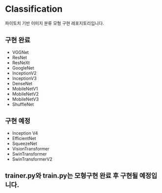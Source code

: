 # Classification
파이토치 기반 이미지 분류 모형 구현 레포지토리입니다.
## 구현 완료
- VGGNet
- ResNet
- ResNeXt
- GoogleNet
- InceptionV2
- InceptionV3
- DenseNet
- MobileNetV1
- MobileNetV2
- MobileNetV3
- ShuffleNet
## 구현 예정
- Inception V4
- EfficientNet
- SqueezeNet
- VisionTransformer
- SwinTransformer
- SwinTransformerV2
## trainer.py와 train.py는 모형구현 완료 후 구현될 예정입니다.
